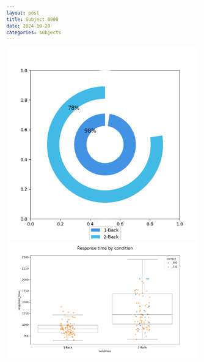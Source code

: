 ```yaml
---
layout: post
title: Subject 8000
date: 2024-10-20
categories: subjects
---
```


![](data/8000/run-19/8000_accuracy_by_condition.png)
![](data/8000/run-19/8000_response_time_by_condition.png)

